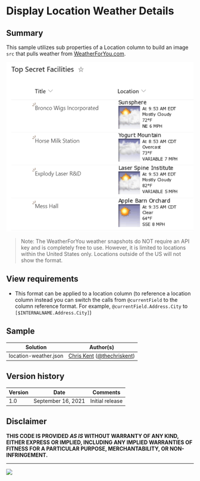 # Display Location Weather Details

## Summary

This sample utilizes sub properties of a Location column to build an image `src` that pulls weather from [WeatherForYou.com](https://www.weatherforyou.com/).

![screenshot of the sample](./assets/screenshot.png)

> Note: The WeatherForYou weather snapshots do NOT require an API key and is completely free to use. However, it is limited to locations within the United States only. Locations outside of the US will not show the format.

## View requirements
- This format can be applied to a location column (to reference a location column instead you can switch the calls from `@currentField` to the column reference format. For example, `@currentField.Address.City` to `[$INTERNALNAME.Address.City]`)

## Sample

Solution|Author(s)
--------|---------
location-weather.json | [Chris Kent](https://github.com/thechriskent) ([@thechriskent](https://twitter.com/thechriskent))

## Version history

Version|Date|Comments
-------|----|--------
1.0|September 16, 2021|Initial release

## Disclaimer
**THIS CODE IS PROVIDED *AS IS* WITHOUT WARRANTY OF ANY KIND, EITHER EXPRESS OR IMPLIED, INCLUDING ANY IMPLIED WARRANTIES OF FITNESS FOR A PARTICULAR PURPOSE, MERCHANTABILITY, OR NON-INFRINGEMENT.**

---


<img src="https://pnptelemetry.azurewebsites.net/list-formatting/column-samples/location-weather" />
